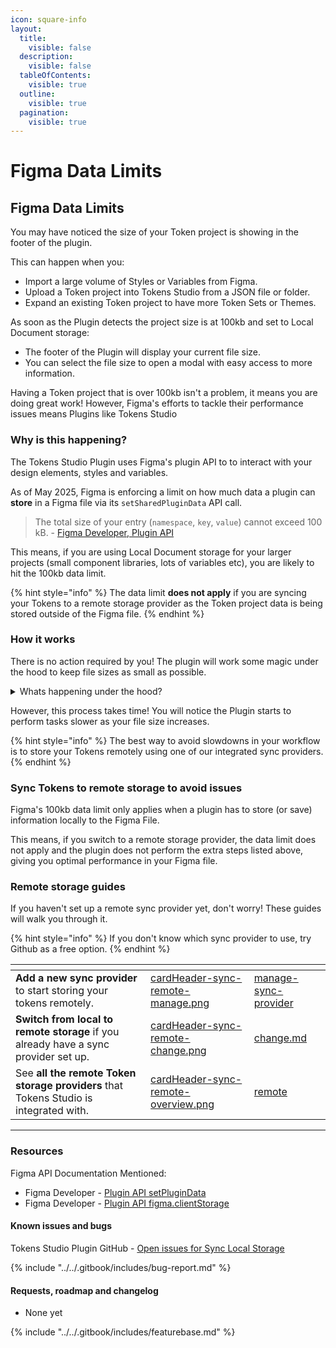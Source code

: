 ```yaml
---
icon: square-info
layout:
  title:
    visible: false
  description:
    visible: false
  tableOfContents:
    visible: true
  outline:
    visible: true
  pagination:
    visible: true
---
```


# Figma Data Limits

## Figma Data Limits&#x20;

You may have noticed the size of your Token project is showing in the footer of the plugin.&#x20;

This can happen when you:

* Import a large volume of Styles or Variables from Figma.
* Upload a Token project into Tokens Studio from a JSON file or folder.
* Expand an existing Token project to have more Token Sets or Themes.&#x20;



As soon as the Plugin detects the project size is at 100kb and set to Local Document storage:

* The footer of the Plugin will display your current file size.&#x20;
* You can select the file size to open a modal with easy access to more information.&#x20;



Having a Token project that is over 100kb isn't a problem, it means you are doing great work! However, Figma's efforts to tackle their performance issues means Plugins like Tokens Studio&#x20;



### Why is this happening?&#x20;

The Tokens Studio Plugin uses Figma's plugin API to to interact with your design elements, styles and variables.&#x20;

As of May 2025, Figma is enforcing a limit on how much data a plugin can **store** in a Figma file via its `setSharedPluginData` API call.

> The total size of your entry (`namespace`, `key`, `value`) cannot exceed 100 kB. - [Figma Developer, Plugin API ](https://www.figma.com/plugin-docs/api/properties/nodes-setplugindata/)

This means, if you are using Local Document storage for your larger projects (small component libraries, lots of variables etc), you are likely to hit the 100kb data limit.&#x20;

{% hint style="info" %}
The data limit **does not apply** if you are syncing your Tokens to a remote storage provider as the Token project data is being stored outside of the Figma file.
{% endhint %}



### How it works

There is no action required by you! The plugin will work some magic under the hood to keep file sizes as small as possible.&#x20;

<details>

<summary>Whats happening under the hood?</summary>

When the Plugin detects the project size is at 100kb and set to Local Document storage, it will:

* Compress the data and break it into chunks smaller than 95kb when writing to Figma
* Combine the chunks and decompress when reading from Figma.&#x20;



When the Plugin is storing Token data remotely and you close the Plugin before you have pushed changes to your sync provider, the Plugin will:

* Store the changes you haven't pushed using a different API `figma.clientStorage` which stores it locally to your machine.&#x20;
* Client storage still has a data limit, but it is much larger (5mb).&#x20;

</details>

However, this process takes time! You will notice the Plugin starts to perform tasks slower as your file size increases.&#x20;

{% hint style="info" %}
The best way to avoid slowdowns in your workflow is to store your Tokens remotely using one of our integrated sync providers.
{% endhint %}



### Sync Tokens to remote storage to avoid issues&#x20;

Figma's 100kb data limit only applies when a plugin has to store (or save) information locally to the Figma File.&#x20;

This means, if you switch to a remote storage provider, the data limit does not apply and the plugin does not perform the extra steps listed above, giving you optimal performance in your Figma file.&#x20;



### Remote storage guides

If you haven't set up a remote sync provider yet, don't worry! These guides will walk you through it.&#x20;

{% hint style="info" %}
If you don't know which sync provider to use, try Github as a free option.&#x20;
{% endhint %}

<table data-view="cards"><thead><tr><th></th><th data-hidden data-card-cover data-type="files"></th><th data-hidden data-card-target data-type="content-ref"></th></tr></thead><tbody><tr><td><strong>Add a new sync provider</strong> to start storing your tokens remotely. </td><td><a href="../../.gitbook/assets/cardHeader-sync-remote-manage.png">cardHeader-sync-remote-manage.png</a></td><td><a href="../manage-sync-provider/">manage-sync-provider</a></td></tr><tr><td><strong>Switch from local to remote storage</strong> if you already have a sync provider set up.</td><td><a href="../../.gitbook/assets/cardHeader-sync-remote-change.png">cardHeader-sync-remote-change.png</a></td><td><a href="../manage-sync-provider/change.md">change.md</a></td></tr><tr><td>See <strong>all the remote Token storage providers</strong> that Tokens Studio is integrated with. </td><td><a href="../../.gitbook/assets/cardHeader-sync-remote-overview.png">cardHeader-sync-remote-overview.png</a></td><td><a href="../remote/">remote</a></td></tr></tbody></table>



***



### Resources

Figma API Documentation Mentioned:

* Figma Developer - [Plugin API setPluginData](https://www.figma.com/plugin-docs/api/properties/nodes-setplugindata/)
* Figma Developer - [Plugin API figma.clientStorage](https://www.figma.com/plugin-docs/api/figma-clientStorage/)

#### Known issues and bugs

Tokens Studio Plugin GitHub - [Open issues for Sync Local Storage](https://github.com/tokens-studio/figma-plugin/labels/sync%20local%20storage)

{% include "../../.gitbook/includes/bug-report.md" %}



#### Requests, roadmap and changelog

* None yet

{% include "../../.gitbook/includes/featurebase.md" %}
